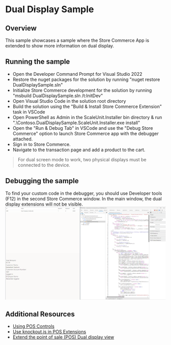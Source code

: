 # Dual Display Sample
## Overview
This sample showcases a sample where the Store Commerce App is extended to show more information on dual display.

## Running the sample
- Open the Developer Command Prompt for Visual Studio 2022
- Restore the nuget packages for the solution by running "nuget restore DualDisplaySample.sln"
- Initialize Store Commerce development for the solution by running "msbuild DualDisplaySample.sln /t:InitDev"
- Open Visual Studio Code in the solution root directory
- Build the solution using the "Build & Install Store Commerce Extension" task in VSCode
- Open PowerShell as Admin in the ScaleUnit.Installer bin directory & run ".\Contoso.DualDisplaySample.ScaleUnit.Installer.exe install"
- Open the "Run & Debug Tab" in VSCode and use the "Debug Store Commerce" option to launch Store Commerce app with the debugger attached.
- Sign in to Store Commerce.
- Navigate to the transaction page and add a product to the cart.

> For dual screen mode to work, two physical displays must be connected to the device.

## Debugging the sample
To find your custom code in the debugger, you should use Developer tools (F12) in the second Store Commerce window. In the main window, the dual display extensions will not be visible.
![Example of debug window](DebugWindow.png)

## Additional Resources
- [Using POS Controls](https://docs.microsoft.com/en-us/dynamics365/commerce/dev-itpro/pos-extension/controls-pos-extension)
- [Use knockout.js in POS Extensions](https://docs.microsoft.com/en-us/dynamics365/commerce/dev-itpro/pos-extension/knockout-pos-extension)
- [Extend the point of sale (POS) Dual display view](https://learn.microsoft.com/en-us/dynamics365/commerce/dev-itpro/pos-dual-display-extension)